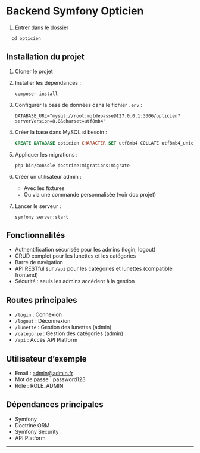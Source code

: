 # Backend Symfony Opticien

1. Entrer dans le dossier
```
  cd opticien
```

## Installation du projet


1. Cloner le projet
2. Installer les dépendances :
    ```
    composer install
    ```
3. Configurer la base de données dans le fichier `.env` :
    ```
    DATABASE_URL="mysql://root:motdepasse@127.0.0.1:3306/opticien?serverVersion=8.0&charset=utf8mb4"
    ```
4. Créer la base dans MySQL si besoin :
    ```sql
    CREATE DATABASE opticien CHARACTER SET utf8mb4 COLLATE utf8mb4_unicode_ci;
    ```
5. Appliquer les migrations :
    ```
    php bin/console doctrine:migrations:migrate
    ```
6. Créer un utilisateur admin :
    - Avec les fixtures
    - Ou via une commande personnalisée (voir doc projet)

7. Lancer le serveur :
    ```
    symfony server:start
    ```

## Fonctionnalités

- Authentification sécurisée pour les admins (login, logout)
- CRUD complet pour les lunettes et les catégories
- Barre de navigation
- API RESTful sur `/api` pour les catégories et lunettes (compatible frontend)
- Sécurité : seuls les admins accèdent à la gestion

## Routes principales

- `/login` : Connexion
- `/logout` : Déconnexion
- `/lunette` : Gestion des lunettes (admin)
- `/categorie` : Gestion des catégories (admin)
- `/api` : Accès API Platform

## Utilisateur d’exemple

- Email : admin@admin.fr
- Mot de passe : password123
- Rôle : ROLE_ADMIN

## Dépendances principales

- Symfony
- Doctrine ORM
- Symfony Security
- API Platform

---
